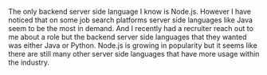 The only backend server side language I know is Node.js. However I have noticed that on some job search platforms server side languages like Java seem to be the most in demand. And I recently had a recruiter reach out to me about a role but the backend server side languages that they wanted was either Java or Python. Node.js is growing in popularity but it seems like there are still many other server side languages that have more usage within the industry.
